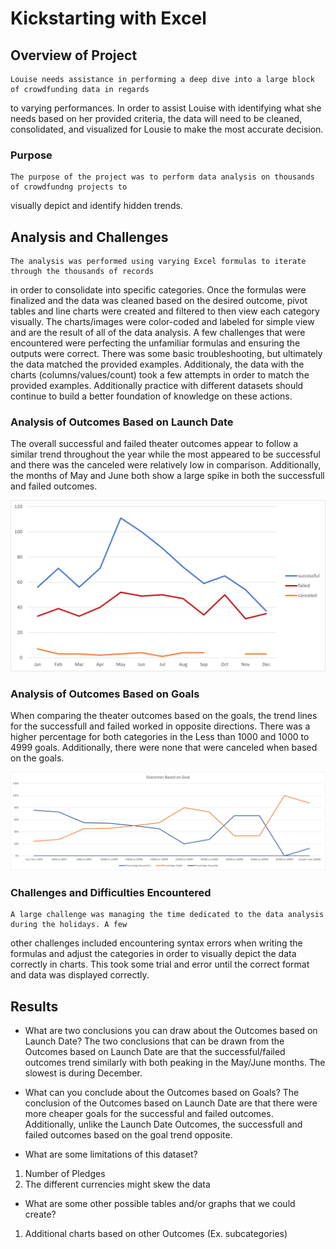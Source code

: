 # Kickstarting with Excel

## Overview of Project

	Louise needs assistance in performing a deep dive into a large block of crowdfunding data in regards 
to varying performances. In order to assist Louise with identifying what she needs based on her provided 
criteria, the data will need to be cleaned, consolidated, and visualized for Lousie to make the most accurate 
decision.

### Purpose
	The purpose of the project was to perform data analysis on thousands of crowdfundng projects to 
visually depict and identify hidden trends.

## Analysis and Challenges

	The analysis was performed using varying Excel formulas to iterate through the thousands of records 
in order to consolidate into specific categories. Once the formulas were finalized and the data was 
cleaned based on the desired outcome, pivot tables and line charts were created and filtered to then 
view each category visually. The charts/images were color-coded and labeled for simple view and are 
the result of all of the data analysis. A few challenges that were encountered were perfecting the 
unfamiliar formulas and ensuring the outputs were correct. There was some basic troubleshooting, but 
ultimately the data matched the provided examples. Additionaly, the data with the charts (columns/values/count)
took a few attempts in order to match the provided examples. Additionally practice with different datasets
should continue to build a better foundation of knowledge on these actions. 

### Analysis of Outcomes Based on Launch Date

The overall successful and failed theater outcomes appear to follow a similar trend throughout the year
while the most appeared to be successful and there was the canceled were relatively
low in comparison. Additionally, the months of May and June both show a large spike in both the successfull
and failed outcomes.

![This is an image](https://github.com/gonzojc/kickstarter-analysis/blob/main/Resources/Theater_Outcomes_vs_Launch.png)

### Analysis of Outcomes Based on Goals

When comparing the theater outcomes based on the goals, the trend lines for the successfull and failed 
worked in opposite directions. There was a higher percentage for both categories in the Less than 1000 and 
1000 to 4999 goals. Additionally, there were none that were canceled when based on the goals.

![This is an image](https://github.com/gonzojc/kickstarter-analysis/blob/main/Resources/Outcomes_vs_Goals.png)

### Challenges and Difficulties Encountered
	A large challenge was managing the time dedicated to the data analysis during the holidays. A few 
other challenges included encountering syntax errors when writing the formulas and adjust the categories in
order to visually depict the data correctly in charts. This took some trial and error until the correct format
and data was displayed correctly.

## Results

- What are two conclusions you can draw about the Outcomes based on Launch Date? The two conclusions that 
can be drawn from the Outcomes based on Launch Date are that the successful/failed outcomes trend 
similarly with both peaking in the May/June months. The slowest is during December.

- What can you conclude about the Outcomes based on Goals? The conclusion of the Outcomes based on Launch Date
are that there were more cheaper goals for the successful and failed outcomes. Additionally, unlike the Launch
Date Outcomes, the successfull and failed outcomes based on the goal trend opposite.

- What are some limitations of this dataset?
1. Number of Pledges
2. The different currencies might skew the data

- What are some other possible tables and/or graphs that we could create?
1. Additional charts based on other Outcomes (Ex. subcategories)
